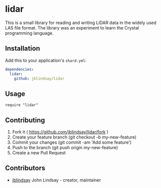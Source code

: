 # lidar

This is a small library for reading and writing LiDAR data in the widely used LAS file format. The library was an experiment to learn the Crystal programming language.

## Installation


Add this to your application's `shard.yml`:

```yaml
dependencies:
  lidar:
    github: jblindsay/lidar
```


## Usage


```crystal
require "lidar"
```


<!-- TODO: Write usage instructions here -->

<!-- ## Development

TODO: Write development instructions here -->

## Contributing

1. Fork it ( https://github.com/jblindsay/lidar/fork )
2. Create your feature branch (git checkout -b my-new-feature)
3. Commit your changes (git commit -am 'Add some feature')
4. Push to the branch (git push origin my-new-feature)
5. Create a new Pull Request

## Contributors

- [jblindsay](https://github.com/jblindsay) John Lindsay - creator, maintainer

